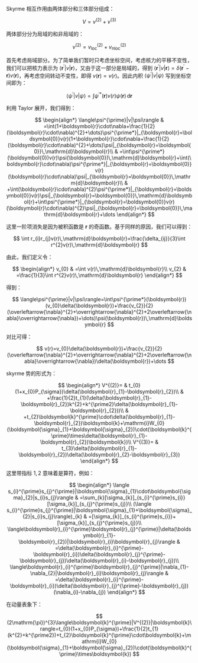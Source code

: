Skyrme 相互作用由两体部分和三体部分组成：

$$
V=v^{(2)}+v^{(3)}
$$

两体部分分为局域的和非局域的：

$$
v^{(2)}=v_{\text{loc}}^{(2)}+v_{\text{nloc}}^{(2)}
$$

首先考虑局域部分。为了简单我们暂时只考虑坐标空间，考虑核力的平移不变性，我们可以把核力表示为 $\langle\boldsymbol{r}^{\prime}|v|\boldsymbol{r}\rangle$，又由于这一部分是局域的，得到 $\langle\boldsymbol{r}^{\prime}|v|\boldsymbol{r}\rangle=\delta (\boldsymbol{r}^{\prime}-\boldsymbol{r}) v (\boldsymbol{r})$，再考虑空间转动不变性，即得 $v (\boldsymbol{r})=v (r)$。因此内积 $\langle\psi^{\prime}|v|\psi\rangle$ 写到坐标空间即为：

$$
\langle\psi^{\prime}|v|\psi\rangle=\int\psi^{\prime*}(\boldsymbol{r})v(r)\psi(\boldsymbol{r})\,\mathrm{d}\boldsymbol{r}
$$

利用 Taylor 展开，我们得到：

$$
\begin{align*}
\langle\psi^{\prime}|v|\psi\rangle & =\int(1+\boldsymbol{r}\cdot\nabla+\frac{1}{2}(\boldsymbol{r}\cdot\nabla)^{2}+\dots)\psi^{\prime*}|_{\boldsymbol{r}=\boldsymbol{0}}v(r)(1+\boldsymbol{r}\cdot\nabla+\frac{1}{2}(\boldsymbol{r}\cdot\nabla)^{2}+\dots)\psi|_{\boldsymbol{r}=\boldsymbol{0}}\,\mathrm{d}\boldsymbol{r}\\
 & =\int\psi^{\prime*}(\boldsymbol{0})v(r)\psi(\boldsymbol{0})\,\mathrm{d}\boldsymbol{r}+\int(\boldsymbol{r}\cdot\nabla)\psi^{\prime*}|_{\boldsymbol{r}=\boldsymbol{0}}v(r)(\boldsymbol{r}\cdot\nabla)\psi|_{\boldsymbol{r}=\boldsymbol{0}}\,\mathrm{d}\boldsymbol{r}\\
 & +\int(\boldsymbol{r}\cdot\nabla)^{2}\psi^{\prime*}|_{\boldsymbol{r}=\boldsymbol{0}}v(r)\psi|_{\boldsymbol{r}=\boldsymbol{0}}\,\mathrm{d}\boldsymbol{r}+\int\psi^{\prime*}|_{\boldsymbol{r}=\boldsymbol{0}}v(r)(\boldsymbol{r}\cdot\nabla)^{2}\psi|_{\boldsymbol{r}=\boldsymbol{0}}\,\mathrm{d}\boldsymbol{r}+\dots
\end{align*}
$$

这里一阶项消失是因为被积函数是 $\boldsymbol{r}$ 的奇函数。基于同样的原因，我们可以得到：

$$
\int r_{i}r_{j}v(r)\,\mathrm{d}\boldsymbol{r}=\frac{\delta_{ij}}{3}\int r^{2}v(r)\,\mathrm{d}\boldsymbol{r}
$$

由此，我们定义令：

$$
\begin{align*}
v_{0} & =\int v(r)\,\mathrm{d}\boldsymbol{r}\\
v_{2} & =\frac{1}{3}\int r^{2}v(r)\,\mathrm{d}\boldsymbol{r}
\end{align*}
$$

得到：

$$
\langle\psi^{\prime}|v|\psi\rangle=\int\psi^{\prime*}(\boldsymbol{r})(v_{0}\delta(\boldsymbol{r})+\frac{v_{2}}{2}(\overleftarrow{\nabla}^{2}+\overrightarrow{\nabla}^{2}+2\overleftarrow{\nabla}\overrightarrow{\nabla})+\dots)\psi(\boldsymbol{r})\,\mathrm{d}\boldsymbol{r}
$$

对比可得：

$$
v(r)=v_{0}\delta(\boldsymbol{r})+\frac{v_{2}}{2}(\overleftarrow{\nabla}^{2}+\overrightarrow{\nabla}^{2}+2\overleftarrow{\nabla}\overrightarrow{\nabla})\delta(\boldsymbol{r})+\dots
$$

skyrme 势的形式为：

$$
\begin{align*}
V^{(2)}= & t_{0}(1+x_{0}P_{\sigma})\delta(\boldsymbol{r}_{1}-\boldsymbol{r}_{2})\\
 & +\frac{1}{2}t_{1}(\delta(\boldsymbol{r}_{1}-\boldsymbol{r}_{2})k^{2}+k^{\prime2}\delta(\boldsymbol{r}_{1}-\boldsymbol{r}_{2}))\\
 & +t_{2}\boldsymbol{k}^{\prime}\cdot\delta(\boldsymbol{r}_{1}-\boldsymbol{r}_{2})\boldsymbol{k}+\mathrm{i}W_{0}(\boldsymbol{\sigma}_{1}+\boldsymbol{\sigma}_{2})\cdot(\boldsymbol{k}^{\prime}\times\delta(\boldsymbol{r}_{1}-\boldsymbol{r}_{2})\boldsymbol{k})\\
V^{(3)}= & t_{3}\delta(\boldsymbol{r}_{1}-\boldsymbol{r}_{2})\delta(\boldsymbol{r}_{2}-\boldsymbol{r}_{3})
\end{align*}
$$

这里带指标 $1,2$ 意味着是算符，例如：

$$
\begin{align*}
\langle s_{i}^{\prime}s_{j}^{\prime}|\boldsymbol{\sigma}_{1}\cdot\boldsymbol{\sigma}_{2}|s_{i}s_{j}\rangle & =\sum_{k}[\sigma_{k}]_{s_{i}^{\prime}s_{i}}[\sigma_{k}]_{s_{j}^{\prime}s_{j}}\\
(\langle s_{i}^{\prime}s_{j}^{\prime}|\boldsymbol{\sigma}_{1}+\boldsymbol{\sigma}_{2}|s_{i}s_{j}\rangle)_{k} & =[\sigma_{k}]_{s_{i}^{\prime}s_{i}}+[\sigma_{k}]_{s_{j}^{\prime}s_{j}}\\
\langle\boldsymbol{r}_{i}^{\prime}\boldsymbol{r}_{j}^{\prime}|\delta(\boldsymbol{r}_{1}-\boldsymbol{r}_{2})|\boldsymbol{r}_{i}\boldsymbol{r}_{j}\rangle & =\delta(\boldsymbol{r}_{i}^{\prime}-\boldsymbol{r}_{i})\delta(\boldsymbol{r}_{j}^{\prime}-\boldsymbol{r}_{j})\delta(\boldsymbol{r}_{i}-\boldsymbol{r}_{j})\\
\langle\boldsymbol{r}_{i}^{\prime}\boldsymbol{r}_{j}^{\prime}|\nabla_{1}-\nabla_{2}|\boldsymbol{r}_{i}\boldsymbol{r}_{j}\rangle & =\delta(\boldsymbol{r}_{i}^{\prime}-\boldsymbol{r}_{i})\delta(\boldsymbol{r}_{j}^{\prime}-\boldsymbol{r}_{j})(\nabla_{i}-\nabla_{j})
\end{align*}
$$

在动量表象下：

$$
(2\mathrm{\pi})^{3}\langle\boldsymbol{k}^{\prime}|V^{(2)}|\boldsymbol{k}\rangle=t_{0}(1+x_{0}P_{\sigma})+\frac{1}{2}t_{1}(k^{2}+k^{\prime2})+t_{2}\boldsymbol{k}^{\prime}\cdot\boldsymbol{k}+\mathrm{i}W_{0}(\boldsymbol{\sigma}_{1}+\boldsymbol{\sigma}_{2})\cdot(\boldsymbol{k}^{\prime}\times\boldsymbol{k})
$$